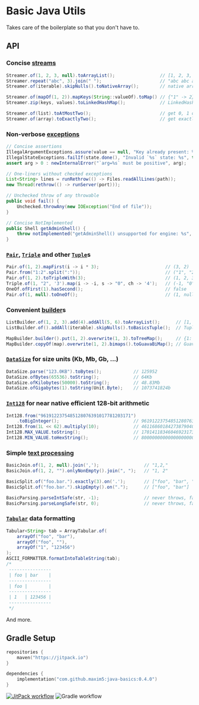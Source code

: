 # Basic Java Utils

Takes care of the boilerplate so that you don't have to.

## API

### Concise [streams](https://github.com/maxim5/java-basics/blob/master/src/main/java/io/spbx/util/collect/Streamer.java)

```java
Streamer.of(1, 2, 3, null).toArrayList();                 // [1, 2, 3, null]
Streamer.repeat("abc", 3).join(" ");                      // "abc abc abc"
Streamer.of(iterable).skipNulls().toNativeArray();        // native array without nulls
```

```java
Streamer.of(mapOf(1, 2)).mapKeys(String::valueOf).toMap() // {"1" -> 2}
Streamer.zip(keys, values).toLinkedHashMap();             // LinkedHashMap of keys -> values
```

```java
Streamer.of(list).toAtMostTwo();                          // get 0, 1 or 2 elements or throw
Streamer.of(array).toExactlyTwo();                        // get exactly 2 elements or throw
```

### Non-verbose [exceptions](https://github.com/maxim5/java-basics/blob/master/src/main/java/io/spbx/util/base/BasicExceptions.java)

```java
// Concise assertions
IllegalArgumentExceptions.assure(value == null, "Key already present: %s", key);
IllegalStateExceptions.failIf(state.done(), "Invalid `%s` state: %s", this, state);
assert arg > 0 : newInternalError("`arg=%s` must be positive", arg);
```

```java
// One-liners without checked exceptions
List<String> lines = runRethrow(() -> Files.readAllLines(path));
new Thread(rethrow(() -> runServer(port)));
```

```java
// Unchecked throw of any throwable
public void fail() {
    Unchecked.throwAny(new IOException("End of file"));
}
```

```java
// Concise NotImplemented
public Shell getAdminShell() {
    throw notImplemented("getAdminShell() unsupported for engine: %s", table.engine());
}
```

### [`Pair`](https://github.com/maxim5/java-basics/blob/master/src/main/java/io/spbx/util/base/Pair.java), [`Triple`](https://github.com/maxim5/java-basics/blob/master/src/main/java/io/spbx/util/base/Triple.java) and other [`Tuple`](https://github.com/maxim5/java-basics/blob/master/src/main/java/io/spbx/util/base/Tuple.java)s

```java
Pair.of(1, 2).mapFirst(i -> i * 3);                         // (3, 2)
Pair.from("1:2".split(":"));                                // ("1", "2")
Pair.of(1, 2).toTripleWith(3);                              // (1, 2, 3)
Triple.of(1, "2", '3').map(i -> -i, s -> "0", ch -> '4');   // (-1, "0", '4')
OneOf.ofFirst(1).hasSecond();                               // false
Pair.of(1, null).toOneOf();                                 // (1, null)
```

### Convenient [builder](https://github.com/maxim5/java-basics/blob/master/src/main/java/io/spbx/util/collect/ListBuilder.java)s

```java
ListBuilder.of(1, 2, 3).add(4).addAll(5, 6).toArrayList();      // [1, 2, 3, 4, 5, 6]
ListBuilder.of().addAll(iterable).skipNulls().toBasicsTuple();  // Tuple without nulls
```

```java
MapBuilder.builder().put(1, 2).overwrite(1, 3).toTreeMap();     // {1: 3}
MapBuilder.copyOf(map).overwrite(1, 2).bimaps().toGuavaBiMap(); // Guava BiMap
```

### [`DataSize`](https://github.com/maxim5/java-basics/blob/master/src/main/java/io/spbx/util/base/DataSize.java) for size units (Kb, Mb, Gb, ...)

```java
DataSize.parse("123.0KB").toBytes();            // 125952
DataSize.ofBytes(65536).toString();             // 64Kb
DataSize.ofKilobytes(50000).toString();         // 48.83Mb
DataSize.ofGigabytes(1).toString(Unit.Byte);    // 1073741824b
```

### [`Int128`](https://github.com/maxim5/java-basics/blob/master/src/main/java/io/spbx/util/base/Int128.java) for near native efficient 128-bit arithmetic

```java
Int128.from("9619122375485128076391017781203171")
    .toBigInteger();                            // 9619122375485128076391017781203171
Int128.from(1L << 62).multiply(10);             // 46116860184273879040
Int128.MAX_VALUE.toString();                    // 170141183460469231731687303715884105727
Int128.MIN_VALUE.toHexString();                 // 80000000000000000000000000000000
```

### Simple [text processing](https://github.com/maxim5/java-basics/tree/master/src/main/java/io/spbx/util/text)

```java
BasicJoin.of(1, 2, null).join(',');                 // "1,2,"
BasicJoin.of(1, 2, "").onlyNonEmpty().join(", ");   // "1, 2"
```

```java
BasicSplit.of("foo.bar.").exactly(3).on('.');       // ["foo", "bar", ""]
BasicSplit.of("foo.bar.").skipEmpty().on(".");      // ["foo", "bar"]
```

```java
BasicParsing.parseIntSafe(str, -1);                 // never throws, falls back to -1
BasicParsing.parseLongSafe(str, 0);                 // never throws, falls back to 0
```

### [`Tabular`](https://github.com/maxim5/java-basics/blob/master/src/main/java/io/spbx/util/collect/Tabular.java) data formatting

```java
Tabular<String> tab = ArrayTabular.of(
    arrayOf("foo", "bar"),
    arrayOf("foo", ""),
    arrayOf("1", "123456")
);
ASCII_FORMATTER.formatIntoTableString(tab);
/*
 ----------------
 | foo | bar    |
 ----------------
 | foo |        |
 ----------------
 | 1   | 123456 |
 ----------------   
 */
```

And more.

## Gradle Setup

```kotlin
repositories {
    maven("https://jitpack.io")
}

dependencies {
    implementation("com.github.maxim5:java-basics:0.4.0")
}
```

[![JitPack workflow](https://jitpack.io/v/maxim5/java-basics.svg)](https://jitpack.io/#maxim5/java-basics)
![Gradle workflow](https://github.com/maxim5/java-basics/actions/workflows/gradle.yml/badge.svg)
